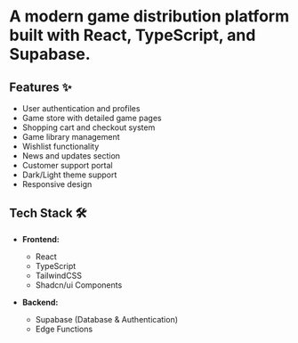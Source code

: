 # A modern game distribution platform built with React, TypeScript, and Supabase.

## Features ✨

- User authentication and profiles
- Game store with detailed game pages
- Shopping cart and checkout system
- Game library management
- Wishlist functionality
- News and updates section
- Customer support portal
- Dark/Light theme support
- Responsive design

## Tech Stack 🛠️

- **Frontend:**
  - React
  - TypeScript
  - TailwindCSS
  - Shadcn/ui Components

- **Backend:**
  - Supabase (Database & Authentication)
  - Edge Functions
